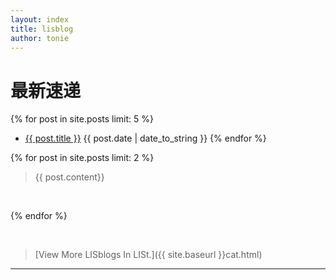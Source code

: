 ```yaml
---
layout: index
title: lisblog
author: tonie
---
```



最新速递
=========

{% for post in site.posts limit: 5 %}
+ <a href="{{ site.baseurl }}{{ post.url }}">{{ post.title }}</a>
  <label>{{ post.date | date_to_string }}</label>
{% endfor %}

>  

{% for post in site.posts limit: 2 %}

> {{ post.content}}
</br>

{% endfor %}

<br/>

> [View More LISblogs In LISt.]({{ site.baseurl }}cat.html)
-----------------------------------------------------------
